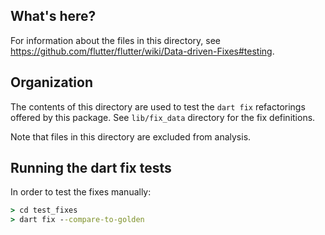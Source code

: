 ## What's here?

For information about the files in this directory, see
https://github.com/flutter/flutter/wiki/Data-driven-Fixes#testing.

## Organization

The contents of this directory are used to test the `dart fix` refactorings
offered by this package. See `lib/fix_data` directory for the fix definitions.

Note that files in this directory are excluded from analysis.

## Running the dart fix tests

In order to test the fixes manually:

```cmd
> cd test_fixes
> dart fix --compare-to-golden
```
